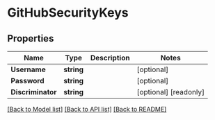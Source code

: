 # GitHubSecurityKeys

## Properties

Name | Type | Description | Notes
------------ | ------------- | ------------- | -------------
**Username** | **string** |  | [optional] 
**Password** | **string** |  | [optional] 
**Discriminator** | **string** |  | [optional] [readonly] 

[[Back to Model list]](../README.md#documentation-for-models) [[Back to API list]](../README.md#documentation-for-api-endpoints) [[Back to README]](../README.md)


